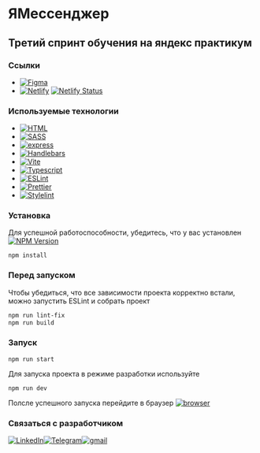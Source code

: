 # ЯМессенджер

## Третий спринт обучения на яндекс практикум

### Ссылки

- [![Figma][figma-logo]][figma]
- [![Netlify][netlify-logo]][netlify]
  [![Netlify Status](https://api.netlify.com/api/v1/badges/928b0122-4636-4be4-9fef-74853061bff3/deploy-status)](https://app.netlify.com/sites/jolly-alpaca-a2867e/deploys)

### Используемые технологии

- [![HTML][html-logo]][html]
- [![SASS][sass-logo]][sass]
- [![express][express-logo]][express]
- [![Handlebars][handlebars-logo]][handlebars]
- [![Vite][vite-logo]][vite]
- [![Typescript][typescript-logo]][typescript]
- [![ESLint][eslint-logo]][eslint]
- [![Prettier][prettier-logo]][prettier]
- [![Stylelint][stylelint-logo]][stylelint]

### Установка

Для успешной работоспособности, убедитесь, что у вас установлен [![NPM Version][npm-logo]][npm]

```console
npm install
```

### Перед запуском

Чтобы убедиться, что все зависимости проекта корректно встали, можно запустить ESLint и собрать проект

```bash
npm run lint-fix
npm run build
```

### Запуск

```console
npm run start
```

Для запуска проекта в режиме разработки используйте

```console
npm run dev
```

Полсле успешного запуска перейдите в браузер [![browser][browser-logo]][browser]

### Связаться с разработчиком

[![LinkedIn][linkedin-logo]][linkedin][![Telegram][telegram-logo]][telegram][![gmail][gmail-logo]][gmail]

[figma]: https://www.figma.com/file/8LCU6aCyyaQ676QLNFKRh7/yandex_sprint_1?type=design&node-id=0%3A1&mode=design&t=KGAVlHPT6NOzsHbD-1
[figma-logo]: https://img.shields.io/badge/figma-%23F24E1E.svg?style=for-the-badge&logo=figma&logoColor=black
[netlify]: https://jolly-alpaca-a2867e.netlify.app
[netlify-logo]: https://img.shields.io/badge/netlify-%23000000.svg?style=for-the-badge&logo=netlify&logoColor=#00C7B7
[handlebars]: https://handlebarsjs.com/
[handlebars-logo]: https://img.shields.io/badge/Handlebars-23272f?style=for-the-badge&logo=handlebarsdotjs
[vite]: https://vitejs.dev/
[vite-logo]: https://img.shields.io/badge/Vite-23272f?style=for-the-badge&logo=vite
[typescript]: https://www.typescriptlang.org
[typescript-logo]: https://img.shields.io/badge/TypeScript-007ACC?style=for-the-badge&logo=typescript&logoColor=white
[html]: https://ru.wikipedia.org/wiki/HTML
[html-logo]: https://img.shields.io/badge/html5-%23E34F26.svg?style=for-the-badge&logo=html5&logoColor=white
[sass]: https://sass-lang.com
[sass-logo]: https://img.shields.io/badge/SASS-hotpink.svg?style=for-the-badge&logo=SASS&logoColor=white
[express]: https://expressjs.com
[express-logo]: https://img.shields.io/badge/express.js-%23404d59.svg?style=for-the-badge&logo=express&logoColor=%2361DAFB
[nodejs]: https://nodejs.org/en
[nodejs-logo]: https://img.shields.io/badge/Node.js-43853D?style=for-the-badge&logo=node.js&logoColor=white
[linkedin]: https://www.linkedin.com/in/vitaliy-kamenchshikov-7826841a1/
[linkedin-logo]: https://img.shields.io/badge/LinkedIn-0077B5?style=for-the-badge&logo=linkedin&logoColor=white
[telegram]: https://t.me/V0L40K_21
[telegram-logo]: https://img.shields.io/badge/Telegram-2CA5E0?style=for-the-badge&logo=telegram&logoColor=white
[gmail]: mailto:vol4ok94@gmail.com
[gmail-logo]: https://img.shields.io/badge/Gmail-D14836?style=for-the-badge&logo=gmail&logoColor=white
[npm]: https://nodejs.org/
[npm-logo]: https://badgen.net/npm/v/node/18.18.2
[browser]: http://localhost:3000
[browser-logo]: https://img.shields.io/badge/Safari-FF1B2D?style=for-the-badge&logo=Safari&logoColor=white
[eslint]: https://eslint.org
[eslint-logo]: https://img.shields.io/badge/eslint-3A33D1?style=for-the-badge&logo=eslint&logoColor=white
[prettier]: https://prettier.io
[prettier-logo]: https://img.shields.io/badge/prettier-1A2C34?style=for-the-badge&logo=prettier&logoColor=F7BA3E
[stylelint]: https://stylelint.io
[stylelint-logo]: https://img.shields.io/badge/stylelint-000?style=for-the-badge&logo=stylelint&logoColor=white
